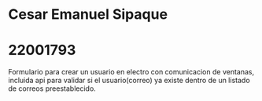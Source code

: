
# Cesar Emanuel Sipaque
# 22001793

Formulario para crear un usuario en electro con comunicacion de ventanas, incluida api para validar si el usuario(correo) ya existe dentro de un listado de correos preestablecido.
